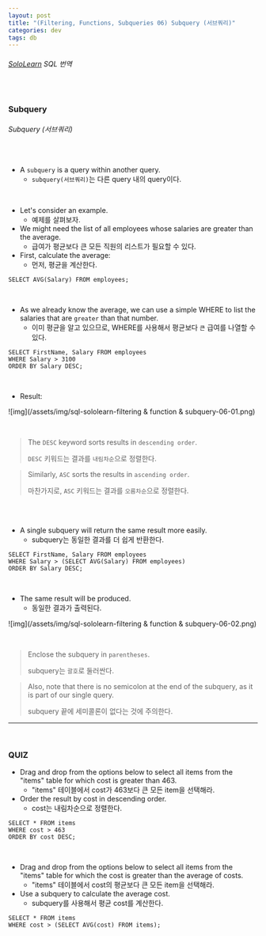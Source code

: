 ```yaml
---
layout: post
title: "(Filtering, Functions, Subqueries 06) Subquery (서브쿼리)"
categories: dev
tags: db
---
```


###### [SoloLearn](https://www.sololearn.com/) SQL 번역

<br>

### Subquery

###### Subquery (서브쿼리)

<br>

- A `subquery` is a query within another query.
  - `subquery(서브쿼리)`는 다른 query 내의 query이다.

<br>

- Let's consider an example.
  - 예제를 살펴보자.
- We might need the list of all employees whose salaries are greater than the average.
  - 급여가 평균보다 큰 모든 직원의 리스트가 필요할 수 있다.
- First, calculate the average:
  - 먼저, 평균을 계산한다.

```mysql
SELECT AVG(Salary) FROM employees;
```

<br>

- As we already know the average, we can use a simple WHERE to list the salaries that are `greater` than that number.
  - 이미 평균을 알고 있으므로, WHERE를 사용해서 평균보다 `큰` 급여를 나열할 수 있다.

```mysql
SELECT FirstName, Salary FROM employees
WHERE Salary > 3100
ORDER BY Salary DESC;
```

<br>

- Result:

![img](/assets/img/sql-sololearn-filtering & function & subquery-06-01.png)

<br>

> The `DESC` keyword sorts results in `descending order`.
>
> `DESC` 키워드는 결과를 `내림차순`으로 정렬한다.

> Similarly, `ASC` sorts the results in `ascending order`.
>
> 마찬가지로, `ASC` 키워드는 결과를 `오름차순`으로 정렬한다.

<br>

<br>

- A single subquery will return the same result more easily.
  - subquery는 동일한 결과를 더 쉽게 반환한다.

```mysql
SELECT FirstName, Salary FROM employees
WHERE Salary > (SELECT AVG(Salary) FROM employees)
ORDER BY Salary DESC;
```

<br>

- The same result will be produced.
  - 동일한 결과가 출력된다.

![img](/assets/img/sql-sololearn-filtering & function & subquery-06-02.png)

<br>

> Enclose the subquery in `parentheses`.
>
> subquery는 `괄호`로 둘러싼다.

> Also, note that there is no semicolon at the end of the subquery, as it is part of our single query.
>
> subquery 끝에 세미콜론이 없다는 것에 주의한다.

------

<br>

### QUIZ

- Drag and drop from the options below to select all items from the "items" table for which cost is greater than 463.
  - "items" 테이블에서 cost가 463보다 큰 모든 item을 선택해라.
- Order the result by cost in descending order.
  - cost는 내림차순으로 정렬한다.

```mysql
SELECT * FROM items
WHERE cost > 463
ORDER BY cost DESC;
```

<br>

- Drag and drop from the options below to select all items from the "items" table for which the cost is greater than the average of costs.
  - "items" 테이블에서 cost의 평균보다 큰 모든 item을 선택해라.
- Use a subquery to calculate the average cost.
  - subquery를 사용해서 평균 cost를 계산한다.

```mysql
SELECT * FROM items
WHERE cost > (SELECT AVG(cost) FROM items);
```

<br>